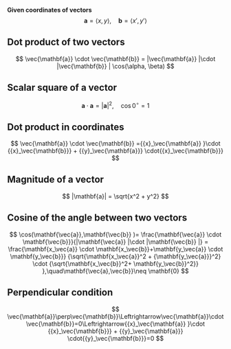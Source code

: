 
**Given coordinates of vectors**
$$
\mathbf{a} = \langle x, y \rangle, \quad \mathbf{b} = \langle x', y' \rangle
$$

## Dot product of two vectors
$$
\vec{\mathbf{a}} \cdot \vec{\mathbf{b}} = |\vec{\mathbf{a}} |\cdot |\vec{\mathbf{b}} | \cos(\alpha, \beta)
$$

## Scalar square of a vector
$$
\mathbf{a} \cdot \mathbf{a} = |\mathbf{a}|^2, \quad \cos 0^\circ = 1
$$

## Dot product in coordinates
$$
\vec{\mathbf{a}} \cdot \vec{\mathbf{b}} ={{x}_\vec{\mathbf{a}} }\cdot {{x}_\vec{\mathbf{b}}} + {{y}_\vec{\mathbf{a}}} \cdot{{x}_\vec{\mathbf{b}}}
$$

## Magnitude of a vector
$$
|\mathbf{a}| = \sqrt{x^2 + y^2}
$$

## Cosine of the angle between two vectors
$$
\cos(\mathbf{\vec{a}},\mathbf{\vec{b}} )= \frac{\mathbf{\vec{a}} \cdot \mathbf{\vec{b}}}{|\mathbf{\vec{a}} |\cdot |\mathbf{\vec{b}} |} =
\frac{\mathbf{x_\vec{a}} \cdot \mathbf{x_\vec{b}}+\mathbf{y_\vec{a}} \cdot \mathbf{y_\vec{b}}} 
{\sqrt{\mathbf{x_\vec{a}}^2 + {\mathbf{y_\vec{a}}}^2} \cdot {\sqrt{\mathbf{x_\vec{b}}^2+ \mathbf{y_\vec{b}}^2}} },\quad\mathbf{\vec{a},\vec{b}}\neq \mathbf{0}
$$

## Perpendicular condition

$$
\vec{\mathbf{a}}\perp\vec{\mathbf{b}}\Leftrightarrow\vec{\mathbf{a}}\cdot\vec{\mathbf{b}}=0\Leftrightarrow{{x}_\vec{\mathbf{a}} }\cdot {{x}_\vec{\mathbf{b}}} + {{y}_\vec{\mathbf{a}}} \cdot{{y}_\vec{\mathbf{b}}}=0
$$
